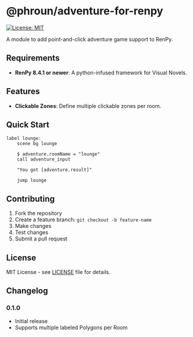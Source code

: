 # @phroun/adventure-for-renpy

[![License: MIT](https://img.shields.io/badge/License-MIT-yellow.svg)](https://opensource.org/licenses/MIT)

A module to add point-and-click adventure game support to RenPy.

## Requirements

- **RenPy 8.4.1 or newer**: A python-infused framework for Visual Novels.

## Features

- **Clickable Zones**: Define multiple clickable zones per room.

## Quick Start

```rpy
label lounge:
    scene bg lounge

    $ adventure.roomName = "lounge"
    call adventure_input

    "You got [adventure.result]"

    jump lounge
```

## Contributing

1. Fork the repository
2. Create a feature branch: `git checkout -b feature-name`
3. Make changes
4. Test changes
5. Submit a pull request

## License

MIT License - see [LICENSE](LICENSE) file for details.

## Changelog

### 0.1.0
- Initial release
- Supports multiple labeled Polygons per Room
